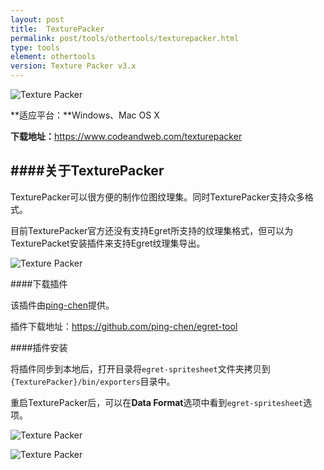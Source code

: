 ```yaml
---
layout: post
title:  TexturePacker
permalink: post/tools/othertools/texturepacker.html
type: tools
element: othertools
version: Texture Packer v3.x
---
```


![Texture Packer]({{site.baseurl}}/assets/img/texturepacker_logo.png)

**适应平台：**Windows、Mac OS X

**下载地址：**<a href="https://www.codeandweb.com/texturepacker" target="_blank">https://www.codeandweb.com/texturepacker</a>

####关于TexturePacker
---
TexturePacker可以很方便的制作位图纹理集。同时TexturePacker支持众多格式。

目前TexturePacker官方还没有支持Egret所支持的纹理集格式，但可以为TexturePacket安装插件来支持Egret纹理集导出。

![Texture Packer]({{site.baseurl}}/assets/img/texturepacker1.png)

####下载插件

该插件由<a href="https://github.com/ping-chen/" target="_blank">ping-chen</a>提供。

插件下载地址：<a href="https://github.com/ping-chen/egret-tool" target="_blank">https://github.com/ping-chen/egret-tool</a>

####插件安装

将插件同步到本地后，打开目录将`egret-spritesheet`文件夹拷贝到`{TexturePacker}/bin/exporters`目录中。

重启TexturePacker后，可以在**Data Format**选项中看到`egret-spritesheet`选项。

![Texture Packer]({{site.baseurl}}/assets/img/texturepacker2.png)

![Texture Packer]({{site.baseurl}}/assets/img/texturepacker3.png)
